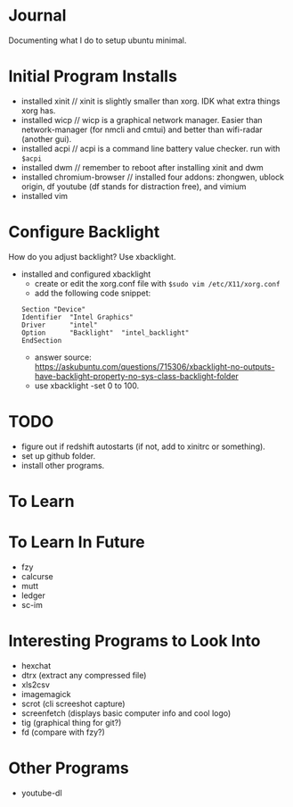 # Journal

Documenting what I do to setup ubuntu minimal.

# Initial Program Installs

- installed xinit // xinit is slightly smaller than xorg. IDK what extra things xorg has.
- installed wicp  // wicp is a graphical network manager. Easier than network-manager (for nmcli and cmtui) and better than wifi-radar (another gui).
- installed acpi  // acpi is a command line battery value checker. run with `$acpi`
- installed dwm   // remember to reboot after installing xinit and dwm
- installed chromium-browser // installed four addons: zhongwen, ublock origin, df youtube (df stands for distraction free), and vimium
- installed vim

# Configure Backlight

How do you adjust backlight? Use xbacklight.

- installed and configured xbacklight
    - create or edit the xorg.conf file with `$sudo vim /etc/X11/xorg.conf`
    - add the following code snippet:
    ```
    Section "Device"
    Identifier  "Intel Graphics" 
    Driver      "intel"
    Option      "Backlight"  "intel_backlight"
    EndSection
    ```
    - answer source: https://askubuntu.com/questions/715306/xbacklight-no-outputs-have-backlight-property-no-sys-class-backlight-folder
    - use xbacklight -set 0 to 100.


# TODO

- figure out if redshift autostarts (if not, add to xinitrc or something).
- set up github folder.
- install other programs.

# To Learn

# To Learn In Future

- fzy
- calcurse
- mutt
- ledger
- sc-im

# Interesting Programs to Look Into

- hexchat
- dtrx (extract any compressed file)
- xls2csv
- imagemagick
- scrot (cli screeshot capture)
- screenfetch (displays basic computer info and cool logo) 
- tig (graphical thing for git?)
- fd (compare with fzy?)

# Other Programs

- youtube-dl
